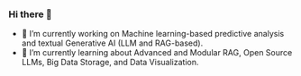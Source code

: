 ### Hi there 👋

<!--
**mausulazad/mausulazad** is a ✨ _special_ ✨ repository because its `README.md` (this file) appears on your GitHub profile.

Here are some ideas to get you started:
-->
- 🔭 I’m currently working on Machine learning-based predictive analysis and textual Generative AI (LLM and RAG-based).
- 🌱 I’m currently learning about Advanced and Modular RAG, Open Source LLMs, Big Data Storage, and Data Visualization.

<!--[Mausul's Github Stats](https://github-readme-stats.vercel.app/api?username=mausulazad&show_icons=true&theme=radical) -->
